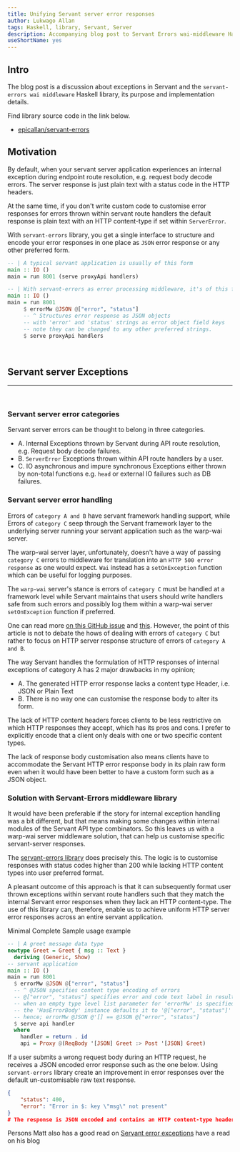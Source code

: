 ```yaml
---
title: Unifying Servant server error responses
author: Lukwago Allan
tags: Haskell, library, Servant, Server
description: Accompanying blog post to Servant Errors wai-middleware Haskell library
useShortName: yes
---
```


## Intro

The blog post is a discussion about exceptions in Servant and the `servant-errors wai middleware` Haskell library, its purpose and implementation details.

Find library source code in the link below.

* [epicallan/servant-errors](@github)

## Motivation

By default, when your servant server application experiences an internal exception during endpoint route resolution, e.g. request body decode errors. The server response is just plain text with a status code in the HTTP headers.

At the same time, if you don't write custom code to customise error responses for errors thrown within servant route handlers the default response is plain text with an HTTP content-type if set within `ServerError`.

With `servant-errors`  library, you get a single interface to structure and encode your error responses in one place as `JSON` error response or any other preferred form.

```haskell
-- | A typical servant application is usually of this form
main :: IO ()
main = run 8001 (serve proxyApi handlers)

-- | With servant-errors as error processing middleware, it's of this form.
main :: IO ()
main = run 8001
     $ errorMw @JSON @["error", "status"]
     -- ^ Structures error response as JSON objects
     -- with 'error' and 'status' strings as error object field keys
     -- note they can be changed to any other preferred strings.
     $ serve proxyApi handlers
```
<br />

## Servant server Exceptions

____________________________________________

<br />

### Servant server error categories

Servant server errors can be thought to belong in three categories.

- A. Internal Exceptions thrown by Servant during API route resolution, e.g. Request body decode failures.
- B. `ServerError` Exceptions thrown within API route handlers by a user.
- C. IO asynchronous and impure synchronous Exceptions either thrown by non-total functions e.g. `head` or external IO failures such as DB failures.

### Servant server error handling

Errors of `category A and B` have servant framework handling support, while Errors of `category C` seep through the Servant framework layer to the underlying server running your servant application such as the warp-wai server.

The warp-wai server layer, unfortunately, doesn't have a way of passing `category C` errors to middleware for translation into an `HTTP 500 error response` as one would expect. `Wai` instead has a `setOnException` function which can be useful for logging purposes.

The `warp-wai` server's stance is errors of `category C` must be handled at a framework level while Servant maintains that users should write handlers safe from such errors and possibly log them within a warp-wai server `setOnException` function if preferred.

One can read more [on this GitHub issue](https://github.com/haskell-servant/servant/issues/779) and [this](https://github.com/haskell-servant/servant/issues/1192).
However, the point of this article is not to debate the hows of dealing with errors of `category C` but rather to focus on HTTP server response structure of errors of `category A and B`.

The way Servant handles the formulation of HTTP responses of internal exceptions of category A has 2 major drawbacks in my opinion;

- A. The generated HTTP error response lacks a content type Header, i.e. JSON or Plain Text
- B. There is no way one can customise the response body to alter its form.

The lack of HTTP content headers forces clients to be less restrictive on which HTTP responses they accept, which has its pros and cons. I prefer to explicitly encode that a client only deals with one or two specific content types.

The lack of response body customisation also means clients have to accommodate the Servant HTTP error response body in its plain raw form even when it would have been better to have a custom form such as a JSON object.

### Solution with Servant-Errors middleware library

It would have been preferable if the story for internal exception handling was a bit different, but that means making some changes within internal modules of the Servant API type combinators.
So this leaves us with a warp-wai server middleware solution, that can help us customise specific servant-server responses.

The [servant-errors library](https://github.com/epicallan/servant-errors) does precisely this. The logic is to customise responses with status codes higher than 200 while lacking HTTP content types into user preferred format.

A pleasant outcome of this approach is that it can subsequently format user thrown exceptions within servant route handlers such that they match the internal Servant error responses when they lack an HTTP content-type.
The use of this library can, therefore, enable us to achieve uniform HTTP server error responses across an entire servant application.

Minimal Complete Sample usage example

```haskell
-- | A greet message data type
newtype Greet = Greet { msg :: Text }
  deriving (Generic, Show)
-- servant application
main :: IO ()
main = run 8001
  $ errorMw @JSON @["error", "status"]
  -- ^ @JSON specifies content type encoding of errors
  -- @["error", "status"] specifies error and code text label in resulting JSON error response
  -- when an empty type level list parameter for 'errorMw' is specified
  -- the 'HasErrorBody' instance defaults it to '@["error", "status"]' for JSON and PlainText instances
  -- hence; errorMw @JSON @'[] == @JSON @["error", "status"]
  $ serve api handler
  where
    handler = return . id
    api = Proxy @(ReqBody '[JSON] Greet :> Post '[JSON] Greet)
```

If a user submits a wrong request body during an HTTP request, he receives a JSON encoded error response such as the one below. Using `servant-errors` library create an improvement in error responses over the default un-customisable raw text response.

```JSON
{
    "status": 400,
    "error": "Error in $: key \"msg\" not present"
}
# The response is JSON encoded and contains an HTTP content-type header plus a status code.
```

Persons Matt also has a good read on [Servant error exceptions](https://www.parsonsmatt.org/2017/06/21/exceptional_servant_handling.html) have a read on his blog
